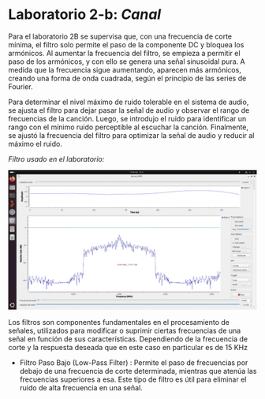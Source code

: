# Laboratorio 2-b: *Canal*

Para el laboratorio 2B se supervisa que, con una frecuencia de corte mínima, el filtro solo permite el paso de la componente DC y bloquea los armónicos. Al aumentar la frecuencia del filtro, se empieza a permitir el paso de los armónicos, y con ello se genera una señal sinusoidal pura. A medida que la frecuencia sigue aumentando, aparecen más armónicos, creando una forma de onda cuadrada, según el principio de las series de Fourier.

Para determinar el nivel máximo de ruido tolerable en el sistema de audio, se ajusta el filtro para dejar pasar la señal de audio y observar el rango de frecuencias de la canción. Luego, se introdujo el ruido para identificar un rango con el mínimo ruido perceptible al escuchar la canción. Finalmente, se ajustó la frecuencia del filtro para optimizar la señal de audio y reducir al máximo el ruido.

*Filtro usado en el laboratorio:*

![Filtro pasa banda.jpeg](https://github.com/carlosandres2002/GNURADIO_LABCOMUIS_2024_2_E1B_G3/blob/main/Laboratorio%202/B/Filtro%20pasa%20banda.jpeg)

Los filtros son componentes fundamentales en el procesamiento de señales, utilizados para modificar o suprimir ciertas frecuencias de una señal en función de sus características. Dependiendo de la frecuencia de corte y la respuesta deseada que en este caso en particular es de 15 KHz

- Filtro Paso Bajo (Low-Pass Filter) : Permite el paso de frecuencias por debajo de una frecuencia de corte determinada, mientras que atenúa las frecuencias superiores a esa. Este tipo de filtro es útil para eliminar el ruido de alta frecuencia en una señal.
